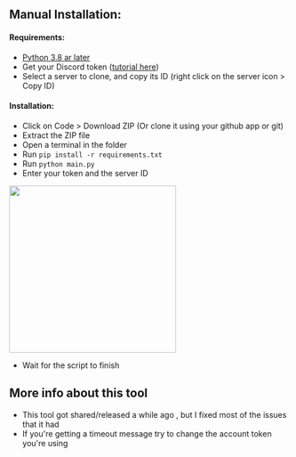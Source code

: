 ## Manual Installation:

#### Requirements:
- [Python 3.8 ar later](https://www.python.org/downloads/)
- Get your Discord token ([tutorial here](https://www.youtube.com/watch?v=3qzpmTIQ-Gs))
- Select a server to clone, and copy its ID (right click on the server icon > Copy ID)


#### Installation:
- Click on Code > Download ZIP (Or clone it using your github app or git)
- Extract the ZIP file
- Open a terminal in the folder
- Run `pip install -r requirements.txt`
- Run `python main.py`
- Enter your token and the server ID

<img width="300px" src="https://i.imgur.com/prK9yR4.png">

- Wait for the script to finish

## More info about this tool
- This tool got shared/released a while ago , but I fixed most of the issues that it had
- If you're getting a timeout message try to change the account token you're using